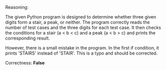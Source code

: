 Reasoning:

The given Python program is designed to determine whether three given digits form a stair, a peak, or neither. The program correctly reads the number of test cases and the three digits for each test case. It then checks the conditions for a stair (a < b < c) and a peak (a < b > c) and prints the corresponding result.

However, there is a small mistake in the program. In the first if condition, it prints 'STAIRS' instead of 'STAIR'. This is a typo and should be corrected.

Correctness: **False**